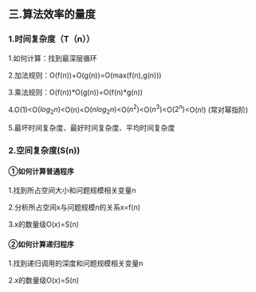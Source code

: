 ## 三.算法效率的量度

### 1.时间复杂度（T（n））

   1.如何计算：找到最深层循环

   2.加法规则：O(f(n))+O(g(n))=O(max(f(n),g(n)))

   3.乘法规则：O(f(n))*O(g(n))=O(f(n)*g(n))

   4.O(1)<O($log_2n$)<O(n)<O($nlog_2n$)<O($n^2$)<O($n^3$)<O($2^n$)<O(n!)   (常对幂指阶)

   5.最坏时间复杂度、最好时间复杂度、平均时间复杂度

### 2.空间复杂度(S(n))

#### ①如何计算普通程序

   1.找到所占空间大小和问题规模相关变量n

   2.分析所占空间x与问题规模n的关系x=f(n)

   3.x的数量级O(x)=S(n)

#### ②如何计算递归程序

   1.找到递归调用的深度和问题规模相关变量n

   2.x的数量级O(x)=S(n)